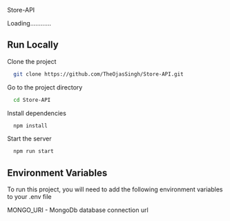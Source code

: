 Store-API

Loading............




## Run Locally

Clone the project

```bash
  git clone https://github.com/TheOjasSingh/Store-API.git
```

Go to the project directory

```bash
  cd Store-API
```

Install dependencies

```bash
  npm install
```

Start the server

```bash
  npm run start
```


## Environment Variables

To run this project, you will need to add the following environment variables to your .env file

MONGO_URI - MongoDb database connection url

